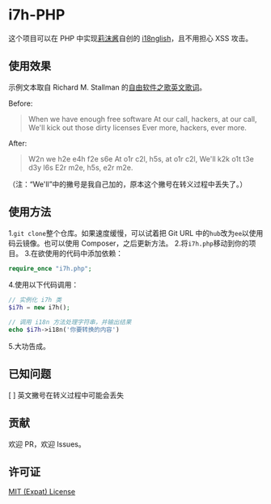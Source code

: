 # i7h-PHP
这个项目可以在 PHP 中实现[莉沫酱](https://github.com/RimoChan)自创的 [i18nglish](https://github.com/RimoChan/i7h)，且不用担心 XSS 攻击。
## 使用效果
示例文本取自 Richard M. Stallman 的[自由软件之歌英文歌词](https://www.gnu.org/music/free-software-song.en.html)。

Before:
> When we have enough free software
At our call, hackers, at our call,
We'll kick out those dirty licenses
Ever more, hackers, ever more.  

After:
> W2n we h2e e4h f2e s6e
At o1r c2l, h5s, at o1r c2l,
We'll k2k o1t t3e d3y l6s
E2r m2e, h5s, e2r m2e.  

（注：“We'll”中的撇号是我自己加的，原本这个撇号在转义过程中丢失了。）
## 使用方法
1.`git clone`整个仓库。如果速度缓慢，可以试着把 Git URL 中的`hub`改为`ee`以使用码云镜像。也可以使用 Composer，之后更新方法。
2.将`i7h.php`移动到你的项目。
3.在欲使用的代码中添加依赖：
```php
require_once "i7h.php";
```
4.使用以下代码调用：
```php
// 实例化 i7h 类
$i7h = new i7h();

// 调用 i18n 方法处理字符串，并输出结果
echo $i7h->i18n('你要转换的内容')
```
5.大功告成。
## 已知问题
[ ] 英文撇号在转义过程中可能会丢失
## 贡献
欢迎 PR，欢迎 Issues。
## 许可证
[MIT (Expat) License](https://github.com/Diamochang/i7h-PHP/blob/m2n/LICENSE)
